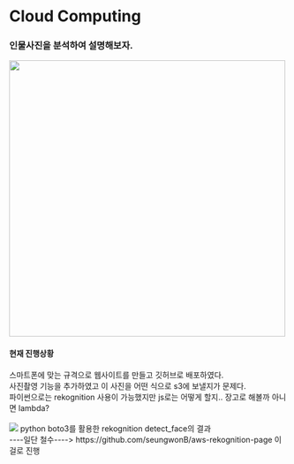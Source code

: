 # Cloud Computing 
<h3>인물사진을 분석하여 설명해보자.</h3>
<img height=500px src="https://user-images.githubusercontent.com/73030613/142626126-1bf363e5-b2a4-413c-9596-c0de4fe4d523.gif" />
<h4>현재 진행상황</h4>
스마트폰에 맞는 규격으로 웹사이트를 만들고 깃허브로 배포하였다.<br>
사진촬영 기능을 추가하였고 이 사진을 어떤 식으로 s3에 보낼지가 문제다.<br>
파이썬으로는 rekognition 사용이 가능했지만 js로는 어떻게 할지.. 장고로 해볼까 아니면 lambda?<br>
<br>
<img src="https://user-images.githubusercontent.com/73030613/142634522-268fa938-f9fe-4a50-b2f9-057c6c221604.png" />
python boto3를 활용한 rekognition detect_face의 결과
<br> ----일단 철수----> https://github.com/seungwonB/aws-rekognition-page 이걸로 진행
